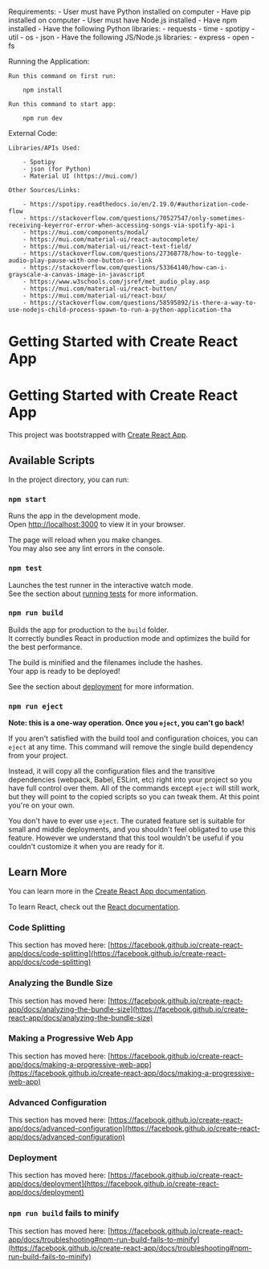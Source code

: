 Requirements:
	- User must have Python installed on computer
	- Have pip installed on computer
	- User must have Node.js installed
	- Have npm installed
	- Have the following Python libraries:
		- requests
		- time
		- spotipy
		- util
		- os
		- json
	- Have the following JS/Node.js libraries:
		- express
		- open
		- fs

Running the Application:

	Run this command on first run:

		npm install

	Run this command to start app:
	
		npm run dev

External Code:

	Libraries/APIs Used:
		
		- Spotipy
		- json (for Python)
		- Material UI (https://mui.com/)

	Other Sources/Links:

		- https://spotipy.readthedocs.io/en/2.19.0/#authorization-code-flow
		- https://stackoverflow.com/questions/70527547/only-sometimes-receiving-keyerror-error-when-accessing-songs-via-spotify-api-i
		- https://mui.com/components/modal/
		- https://mui.com/material-ui/react-autocomplete/
		- https://mui.com/material-ui/react-text-field/
		- https://stackoverflow.com/questions/27368778/how-to-toggle-audio-play-pause-with-one-button-or-link
		- https://stackoverflow.com/questions/53364140/how-can-i-grayscale-a-canvas-image-in-javascript
		- https://www.w3schools.com/jsref/met_audio_play.asp
		- https://mui.com/material-ui/react-button/
		- https://mui.com/material-ui/react-box/
		- https://stackoverflow.com/questions/58595892/is-there-a-way-to-use-nodejs-child-process-spawn-to-run-a-python-application-tha

# Getting Started with Create React App

# Getting Started with Create React App

This project was bootstrapped with [Create React App](https://github.com/facebook/create-react-app).

## Available Scripts

In the project directory, you can run:

### `npm start`

Runs the app in the development mode.\
Open [http://localhost:3000](http://localhost:3000) to view it in your browser.

The page will reload when you make changes.\
You may also see any lint errors in the console.

### `npm test`

Launches the test runner in the interactive watch mode.\
See the section about [running tests](https://facebook.github.io/create-react-app/docs/running-tests) for more information.

### `npm run build`

Builds the app for production to the `build` folder.\
It correctly bundles React in production mode and optimizes the build for the best performance.

The build is minified and the filenames include the hashes.\
Your app is ready to be deployed!

See the section about [deployment](https://facebook.github.io/create-react-app/docs/deployment) for more information.

### `npm run eject`

**Note: this is a one-way operation. Once you `eject`, you can't go back!**

If you aren't satisfied with the build tool and configuration choices, you can `eject` at any time. This command will remove the single build dependency from your project.

Instead, it will copy all the configuration files and the transitive dependencies (webpack, Babel, ESLint, etc) right into your project so you have full control over them. All of the commands except `eject` will still work, but they will point to the copied scripts so you can tweak them. At this point you're on your own.

You don't have to ever use `eject`. The curated feature set is suitable for small and middle deployments, and you shouldn't feel obligated to use this feature. However we understand that this tool wouldn't be useful if you couldn't customize it when you are ready for it.

## Learn More

You can learn more in the [Create React App documentation](https://facebook.github.io/create-react-app/docs/getting-started).

To learn React, check out the [React documentation](https://reactjs.org/).

### Code Splitting

This section has moved here: [https://facebook.github.io/create-react-app/docs/code-splitting](https://facebook.github.io/create-react-app/docs/code-splitting)

### Analyzing the Bundle Size

This section has moved here: [https://facebook.github.io/create-react-app/docs/analyzing-the-bundle-size](https://facebook.github.io/create-react-app/docs/analyzing-the-bundle-size)

### Making a Progressive Web App

This section has moved here: [https://facebook.github.io/create-react-app/docs/making-a-progressive-web-app](https://facebook.github.io/create-react-app/docs/making-a-progressive-web-app)

### Advanced Configuration

This section has moved here: [https://facebook.github.io/create-react-app/docs/advanced-configuration](https://facebook.github.io/create-react-app/docs/advanced-configuration)

### Deployment

This section has moved here: [https://facebook.github.io/create-react-app/docs/deployment](https://facebook.github.io/create-react-app/docs/deployment)

### `npm run build` fails to minify

This section has moved here: [https://facebook.github.io/create-react-app/docs/troubleshooting#npm-run-build-fails-to-minify](https://facebook.github.io/create-react-app/docs/troubleshooting#npm-run-build-fails-to-minify)
